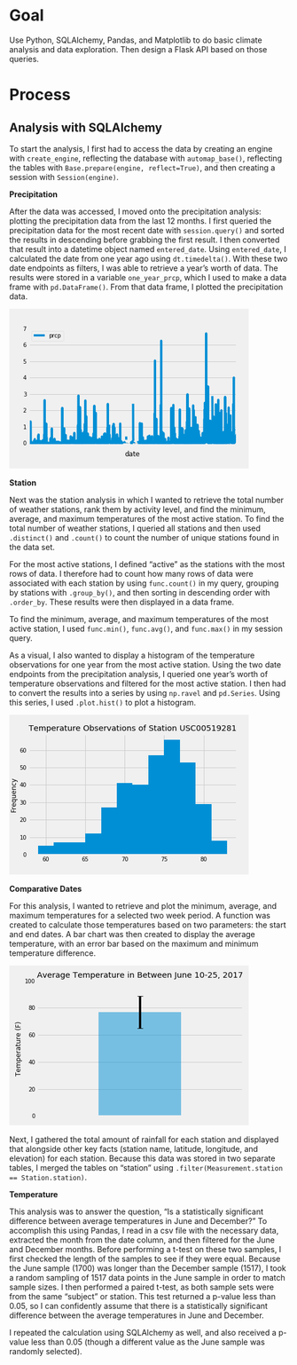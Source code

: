 # Goal
Use Python, SQLAlchemy, Pandas, and Matplotlib to do basic climate analysis and data exploration. Then design a Flask API based on those queries. 

# Process
## Analysis with SQLAlchemy
To start the analysis, I first had to access the data by creating an engine with `create_engine`, reflecting the database with `automap_base()`, reflecting the tables with `Base.prepare(engine, reflect=True)`, and then creating a session with `Session(engine)`.

**Precipitation**

After the data was accessed, I moved onto the precipitation analysis: plotting the precipitation data from the last 12 months. I first queried the precipitation data for the most recent date with `session.query()` and sorted the results in descending before grabbing the first result. I then converted that result into a datetime object named `entered_date`. Using `entered_date`, I calculated the date from one year ago using `dt.timedelta()`. With these two date endpoints as filters, I was able to retrieve a year’s worth of data. The results were stored in a variable `one_year_prcp`, which I used to make a data frame with `pd.DataFrame()`. From that data frame, I plotted the precipitation data.

![precipitation](https://github.com/lorijta92/sql-alchemy-climate-analysis/blob/master/Images/precipitation.png?raw=true)

**Station**

Next was the station analysis in which I wanted to retrieve the total number of weather stations, rank them by activity level, and find the minimum, average, and maximum temperatures of the most active station. To find the total number of weather stations, I queried all stations and then used `.distinct()` and `.count()` to count the number of unique stations found in the data set.

For the most active stations, I defined “active” as the stations with the most rows of data. I therefore had to count how many rows of data were associated with each station by using `func.count()`  in my query, grouping by stations with `.group_by()`, and then sorting in descending order with `.order_by`. These results were then displayed in a data frame.

To find the minimum, average, and maximum temperatures of the most active station, I used `func.min()`, `func.avg()`, and `func.max()` in my session query. 

As a visual, I also wanted to display a histogram of the temperature observations for one year from the most active station. Using the two date endpoints from the precipitation analysis, I queried one year’s worth of temperature observations and filtered for the most active station. I then had to convert the results into a series by using `np.ravel` and `pd.Series`. Using this series, I used `.plot.hist()` to plot a histogram. 

![histogram](https://github.com/lorijta92/sql-alchemy-climate-analysis/blob/master/Images/station-histogram.png?raw=true)

**Comparative Dates**

For this analysis, I wanted to retrieve and plot the minimum, average, and maximum temperatures for a selected two week period. A function was created to calculate those temperatures based on two parameters: the start and end dates. A bar chart was then created to display the average temperature, with an error bar based on the maximum and minimum temperature difference. 

![calc-temps]( https://github.com/lorijta92/sql-alchemy-climate-analysis/blob/master/Images/calc-temps.png?raw=true)

Next, I gathered the total amount of rainfall for each station and displayed that alongside other key facts (station name, latitude, longitude, and elevation) for each station. Because this data was stored in two separate tables, I merged the tables on “station” using `.filter(Measurement.station == Station.station)`. 

**Temperature**

This analysis was to answer the question, “Is a statistically significant difference between average temperatures in June and December?” To accomplish this using Pandas, I read in a csv file with the necessary data, extracted the month from the date column, and then filtered for the June and December months. Before performing a t-test on these two samples, I first checked the length of the samples to see if they were equal. Because the June sample (1700) was longer than the December sample (1517), I took a random sampling of 1517 data points in the June sample in order to match sample sizes. I then performed a paired t-test, as both sample sets were from the same “subject” or station. This test returned a p-value less than 0.05, so I can confidently assume that there is a statistically significant difference between the average temperatures in June and December. 

I repeated the calculation using SQLAlchemy as well, and also received a p-value less than 0.05 (though a different value as the June sample was randomly selected). 
